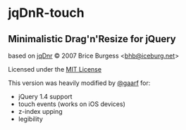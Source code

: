jqDnR-touch
===========

Minimalistic Drag'n'Resize for jQuery
-------------------------------------

based on [jqDnr](http://dev.iceburg.net/jquery/jqDnR/) &copy; 2007 Brice Burgess &lt;bhb@iceburg.net&gt;

Licensed under the [MIT License](http://www.opensource.org/licenses/mit-license.php)

This version was heavily modified by [@gaarf](http://gaarf.info) for:

 * jQuery 1.4 support
 * touch events (works on iOS devices)
 * z-index upping
 * legibility
